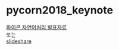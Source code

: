 # pycorn2018_keynote

[파이콘 자연어처리 발표자료](./pdf/PyCon_2018_youngsooksong.pdf)                
또는                            
[slideshare](https://www.slideshare.net/youngsooksong1/py-con-2018youngsooksong)
